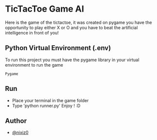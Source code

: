 
# TicTacToe Game AI

Here is the game of the tictactoe, it was created on pygame you have the opportunity to play either X or O and you have to beat the artificial intelligence in front of you!

## Python Virtual Environment (.env)

To run this project you must have the pygame library in your virtual environment to run the game

`Pygame`

## Run

- Place your terminal in the game folder
- Type 'python runner.py'
Enjoy ! :D

## Author

- [@nixiz0](https://github.com/nixiz0)
